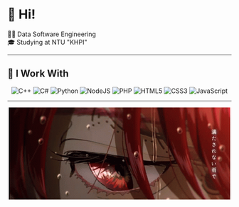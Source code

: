 # 👋 Hi!

🧑‍💻 Data Software Engineering <br/>
🎓 Studying at NTU "KHPI" <br/>

---

## 🚀 I Work With

<div align="center">

![C++](https://img.shields.io/badge/C++-00599C?style=for-the-badge&logo=cplusplus&logoColor=white&colorA=0F2027&colorB=2C5364)
![C#](https://img.shields.io/badge/C%23-239120?style=for-the-badge&logo=csharp&logoColor=white&colorA=134E5E&colorB=71B280)
![Python](https://img.shields.io/badge/Python-3776AB?style=for-the-badge&logo=python&logoColor=white&colorA=614385&colorB=516395)
![NodeJS](https://img.shields.io/badge/Node.js-339933?style=for-the-badge&logo=nodedotjs&logoColor=white&colorA=56AB2F&colorB=A8E063)
![PHP](https://img.shields.io/badge/PHP-777BB4?style=for-the-badge&logo=php&logoColor=white&colorA=6A11CB&colorB=2575FC)
![HTML5](https://img.shields.io/badge/HTML5-E34F26?style=for-the-badge&logo=html5&logoColor=white&colorA=F7971E&colorB=FFD200)
![CSS3](https://img.shields.io/badge/CSS3-1572B6?style=for-the-badge&logo=css3&logoColor=white&colorA=1A2980&colorB=26D0CE)
![JavaScript](https://img.shields.io/badge/JavaScript-F7DF1E?style=for-the-badge&logo=javascript&logoColor=black&colorA=F7971E&colorB=FFD200)

</div>

---

<div align="center">
  <img src="./GIF.gif" alt="My Gif" />
</div>
